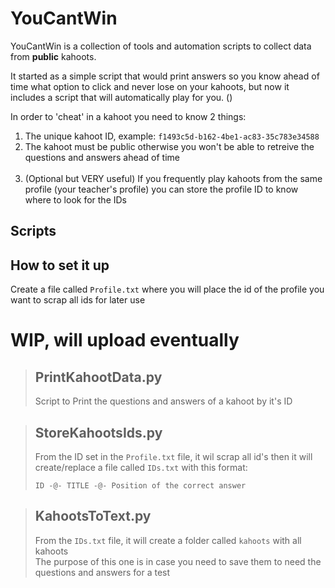 # YouCantWin

YouCantWin is a collection of tools and automation scripts to collect data from **public** kahoots.

It started as a simple script that would print answers so you know ahead of time what option to click and never lose on your kahoots, but now it includes a script that will automatically play for you. ()

In order to 'cheat' in a kahoot you need to know 2 things: 
1. The unique kahoot ID, example: ```f1493c5d-b162-4be1-ac83-35c783e34588```
2. The kahoot must be public otherwise you won't be able to retreive the questions and answers ahead of time <br><br>
3. (Optional but VERY useful) If you frequently play kahoots from the same profile (your teacher's profile) you can store the profile ID to know where to look for the IDs

## Scripts

## How to set it up
Create a file called ```Profile.txt``` where you will place the id of the profile you want to scrap all ids for later use

# WIP, will upload eventually

> ## PrintKahootData.py
> Script to Print the questions and answers of a kahoot by it's ID

> ## StoreKahootsIds.py
> From the ID set in the ```Profile.txt``` file, it wil scrap all id's then it will create/replace a file called ```IDs.txt``` with this format:
> ```
> ID -@- TITLE -@- Position of the correct answer
> ```

> ## KahootsToText.py
> From the ```IDs.txt``` file, it will create a folder called ```kahoots``` with all kahoots <br>
> The purpose of this one is in case you need to save them to need the questions and answers for a test


